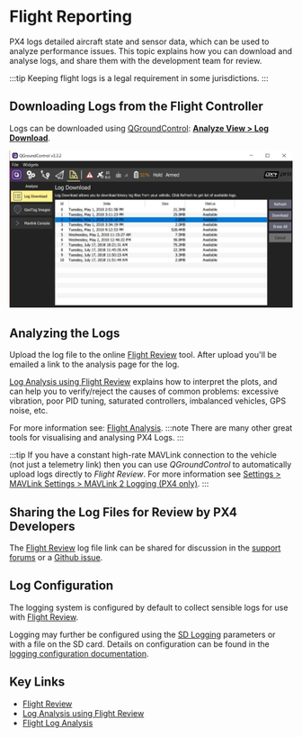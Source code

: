 # Flight Reporting

PX4 logs detailed aircraft state and sensor data, which can be used to analyze performance issues. This topic explains how you can download and analyse logs, and share them with the development team for review.

:::tip
Keeping flight logs is a legal requirement in some jurisdictions.
:::

## Downloading Logs from the Flight Controller

Logs can be downloaded using [QGroundControl](http://qgroundcontrol.com/): **[Analyze View > Log Download](https://docs.qgroundcontrol.com/master/en/qgc-user-guide/analyze_view/log_download.html)**.

![Flight Log Download](../../assets/qgc/analyze/log_download.jpg)


## Analyzing the Logs

Upload the log file to the online [Flight Review](http://logs.px4.io) tool. After upload you'll be emailed a link to the analysis page for the log.

[Log Analysis using Flight Review](../log/flight_review.md) explains how to interpret the plots, and can help you to verify/reject the causes of common problems: excessive vibration, poor PID tuning, saturated controllers, imbalanced vehicles, GPS noise, etc.

For more information see: [Flight Analysis](../dev_log/flight_log_analysis.md). :::note
There are many other great tools for visualising and analysing PX4 Logs.
:::

:::tip
If you have a constant high-rate MAVLink connection to the vehicle (not just a telemetry link) then you can use *QGroundControl* to automatically upload logs directly to *Flight Review*. For more information see [Settings > MAVLink Settings > MAVLink 2 Logging (PX4 only)](https://docs.qgroundcontrol.com/master/en/qgc-user-guide/settings_view/mavlink.html#logging).
:::

## Sharing the Log Files for Review by PX4 Developers

The [Flight Review](http://logs.px4.io) log file link can be shared for discussion in the [support forums](../contribute/support.md#forums-and-chat) or a [Github issue](../index.md#reporting-bugs-issues).


## Log Configuration

The logging system is configured by default to collect sensible logs for use with [Flight Review](http://logs.px4.io).

Logging may further be configured using the [SD Logging](../advanced_config/parameter_reference.md#sd-logging) parameters or with a file on the SD card. Details on configuration can be found in the [logging configuration documentation](../dev_log/logging.md#configuration).

## Key Links

- [Flight Review](http://logs.px4.io)
- [Log Analysis using Flight Review](../log/flight_review.md)
- [Flight Log Analysis](../dev_log/flight_log_analysis.md)
